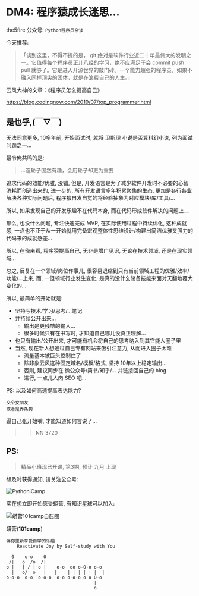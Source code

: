 # DM4: 程序猿成长迷思...
the5fire 公众号: `Python程序员杂谈`

今天推荐: 

> 「谈到这里，不得不提的是， git 绝对是软件行业近二十年最伟大的发明之一。它值得每个程序员正儿八经的学习，绝不应满足于会 commit push pull 就够了。它是进入开源世界的敲门砖。一个能力超强的程序员，如果不融入同样顶尖的团体，就是在浪费自己的人生。」

云风大神的文章：《程序员怎么提高自己》

https://blog.codingnow.com/2019/07/top_programmer.html

## 是也乎,(￣▽￣)

无法同意更多, 10多年前, 开始面试时, 就将 卫斯理 小说是否算科幻小说, 列为面试问题之一...

最令俺共鸣的是: 

> ...造轮子固然有趣，会用轮子却更为重要

追求代码的效能/优雅, 没错,
但是, 开发语言是为了减少软件开发时不必要的心智消耗而创造出来的,
进一步的, 所有开发语言多年积累聚集的生态, 更加是各行各业解决各种实际问题后, 程序猿自发自觉的将经验抽象为对应模块/库/工具/...

所以, 如果发现自己的开发乐趣不在代码本身, 
而在代码形成软件解决的问题上....

那么, 也没什么问题, 专注快速完成 MVP, 在实际使用过程中持续优化,
这种成就感, 一点也不亚于从一开始就用完备宏观整体性思维设计/构建出简洁优雅又强力的代码来的成就感差...

所以, 在俺来看, 程序猿提高自己, 无非是增广见识,
无论在技术领域, 还是在现实领域...

总之, 反复在一个领域/岗位作事儿,
很容易退缩到只有当前领域工程的优雅/效率/功能/...上来, 
而, 一但领域行业发生变化,
是真的没什么储备技能来面对天翻地覆大变化的...

所以, 最简单的开始就是:

- 坚持写技术/学习/思考/...笔记
- 并持续公开出来...
    + 输出是更残酷的输入...
    + 很多时候只有在书写时, 才知道自己哪儿没真正理解...
- 也只有输出/公开出来, 才可能有机会将自己的思考纳入到其它能人圈子里
- 当然, 现在新人想通过自己专有网站来吸引注意力, 从而进入圈子太难
    + 流量基本被巨头控制住了
    + 除非象云风这种固定域名/模板/格式, 坚持 10年以上稳定输出...
    + 否则, 建议同步在 微公众号/简书/知乎/... 并链接回自己的 blog
    + 进行, 一点儿人肉 SEO 吧...

PS:
以及如何高速提高表达能力?

    交个女朋友
    或者是养条狗

逼自己张开始嘴, 才能知道如何言说了...

>> NN 3720



## PS:
> 精品小班现已开课,
> 第3期, 预计 九月 上现

想及时获得通知, 请关注公众号:

![PythoniCamp](https://ipic.zoomquiet.top/2019-07-26-banner_101camp_h139.jpg)

实在想立即开始感受蟒营, 有知识星球可以加入:

![蟒营101camp自怼圈](https://ipic.zoomquiet.top/2019-07-26-xmq-du101camp-1.jpeg)



蟒营(**101camp**)


```
伴你重新享受自学的乐趣
    Reactivate Joy by Self-study with You

  0    o-o    0
 /|   o  /o  /|
o |   | / | o |    o-o  oo o-O-o o-o
  |   o/  o   |   |    | | | | | |  |
o-o-o  o-o  o-o-o  o-o o-o-o o o O-o
                                 |
                                 o
```


